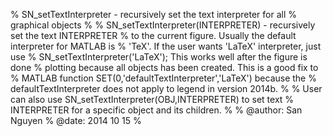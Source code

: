 % SN_setTextInterpreter - recursively set the text interpreter for all
% graphical objects
%
% SN_setTextInterpreter(INTERPRETER) - recursively set the text INTERPRETER
% to the current figure. Usually the default interpreter for MATLAB is 
% 'TeX'. If the user wants 'LaTeX' interpreter, just use 
% SN_setTextInterpreter('LaTeX'); This works well after the figure is done
% plotting because all objects has been created. This is a good fix to
% MATLAB function SET(0,'defaultTextInterpreter','LaTeX') because the
% defaultTextInterpreter does not apply to legend in version 2014b.
%
% User can also use SN_setTextInterpreter(OBJ,INTERPRETER) to set text 
% INTERPRETER for a specific object and its children.
%
% @author: San Nguyen
% @date: 2014 10 15
%
